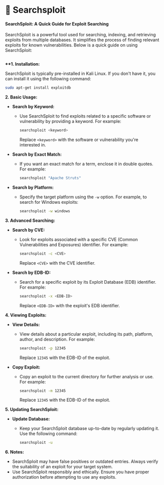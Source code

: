 # 📩 Searchsploit

#### **SearchSploit: A Quick Guide for Exploit Searching**

SearchSploit is a powerful tool used for searching, indexing, and retrieving exploits from multiple databases. It simplifies the process of finding relevant exploits for known vulnerabilities. Below is a quick guide on using SearchSploit:

<figure><img src="https://www.exploit-db.com/images/searchsploit-example.png" alt=""><figcaption></figcaption></figure>

**\*\*1. Installation:**

SearchSploit is typically pre-installed in Kali Linux. If you don't have it, you can install it using the following command:

```bash
sudo apt-get install exploitdb
```

**2. Basic Usage:**

* **Search by Keyword:**
  *   Use SearchSploit to find exploits related to a specific software or vulnerability by providing a keyword. For example:

      ```bash
      searchsploit <keyword>
      ```

      Replace `<keyword>` with the software or vulnerability you're interested in.
* **Search by Exact Match:**
  *   If you want an exact match for a term, enclose it in double quotes. For example:

      ```bash
      searchsploit "Apache Struts"
      ```
* **Search by Platform:**
  *   Specify the target platform using the `-w` option. For example, to search for Windows exploits:

      ```bash
      searchsploit -w windows
      ```

**3. Advanced Searching:**

* **Search by CVE:**
  *   Look for exploits associated with a specific CVE (Common Vulnerabilities and Exposures) identifier. For example:

      ```bash
      searchsploit -c <CVE>
      ```

      Replace `<CVE>` with the CVE identifier.
* **Search by EDB-ID:**
  *   Search for a specific exploit by its Exploit Database (EDB) identifier. For example:

      ```bash
      searchsploit -x <EDB-ID>
      ```

      Replace `<EDB-ID>` with the exploit's EDB identifier.

**4. Viewing Exploits:**

* **View Details:**
  *   View details about a particular exploit, including its path, platform, author, and description. For example:

      ```bash
      searchsploit -p 12345
      ```

      Replace `12345` with the EDB-ID of the exploit.
* **Copy Exploit:**
  *   Copy an exploit to the current directory for further analysis or use. For example:

      ```bash
      searchsploit -m 12345
      ```

      Replace `12345` with the EDB-ID of the exploit.

**5. Updating SearchSploit:**

* **Update Database:**
  *   Keep your SearchSploit database up-to-date by regularly updating it. Use the following command:

      ```bash
      searchsploit -u
      ```

**6. Notes:**

* SearchSploit may have false positives or outdated entries. Always verify the suitability of an exploit for your target system.
* Use SearchSploit responsibly and ethically. Ensure you have proper authorization before attempting to use any exploits.
